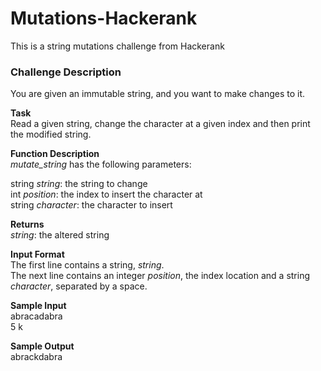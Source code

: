 # Mutations-Hackerank
This is a string mutations challenge from Hackerank

### Challenge Description
You are given an immutable string, and you want to make changes to it.

**Task**\
Read a given string, change the character at a given index and then print the modified string.

**Function Description**\
*mutate_string* has the following parameters:

string *string*: the string to change\
int *position*: the index to insert the character at\
string *character*: the character to insert

**Returns**\
*string*: the altered string

**Input Format**\
The first line contains a string, *string*.\
The next line contains an integer *position*, the index location and a string *character*, separated by a space.

**Sample Input**         
abracadabra     
5 k             

**Sample Output**\
abrackdabra
